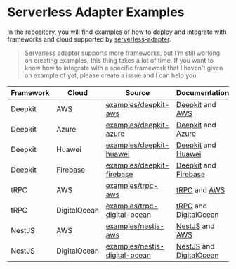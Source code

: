 # Serverless Adapter Examples

In the repository, you will find examples of how to deploy and integrate with frameworks and cloud supported by [serverless-adapter](https://viniciusl.com.br/serverless-adapter/).

> Serverless adapter supports more frameworks, but I'm still working on creating examples, this thing takes a lot of time.
> If you want to know how to integrate with a specific framework that I haven't given an example of yet, please create a issue and I can help you.

| Framework | Cloud        | Source                                                           | Documentation                                                                                                                                                                 |
|-----------|--------------|------------------------------------------------------------------|-------------------------------------------------------------------------------------------------------------------------------------------------------------------------------|
| Deepkit   | AWS          | [examples/deepkit-aws](./examples/deepkit-aws)                   | [Deepkit](https://viniciusl.com.br/serverless-adapter/docs/main/frameworks/deepkit) and [AWS](https://viniciusl.com.br/serverless-adapter/docs/category/aws)                  |
| Deepkit   | Azure        | [examples/deepkit-azure](./examples/deepkit-azure)               | [Deepkit](https://viniciusl.com.br/serverless-adapter/docs/main/frameworks/deepkit) and [Azure](https://viniciusl.com.br/serverless-adapter/docs/main/handlers/azure)         |
| Deepkit   | Huawei       | [examples/deepkit-huawei](./examples/deepkit-huawei)             | [Deepkit](https://viniciusl.com.br/serverless-adapter/docs/main/frameworks/deepkit) and [Huawei](https://viniciusl.com.br/serverless-adapter/docs/main/handlers/huawei)       |
| Deepkit   | Firebase     | [examples/deepkit-firebase](./examples/deepkit-firebase)         | [Deepkit](https://viniciusl.com.br/serverless-adapter/docs/main/frameworks/deepkit) and [Firebase](https://viniciusl.com.br/serverless-adapter/docs/main/handlers/firebase)   |
| tRPC      | AWS          | [examples/trpc-aws](./examples/trpc-aws)                         | [tRPC](https://viniciusl.com.br/serverless-adapter/docs/main/frameworks/trpc) and [AWS](https://viniciusl.com.br/serverless-adapter/docs/category/aws)                        |
| tRPC      | DigitalOcean | [examples/trpc-digital-ocean](./examples/trpc-digital-ocean)     | [tRPC](https://viniciusl.com.br/serverless-adapter/docs/main/frameworks/trpc) and [DigitalOcean](https://viniciusl.com.br/serverless-adapter/docs/handlers/digital-ocean)     |
| NestJS    | AWS          | [examples/nestjs-aws](./examples/nestjs-aws)                     | [NestJS](https://viniciusl.com.br/serverless-adapter/docs/main/frameworks/nestjs) and [AWS](https://viniciusl.com.br/serverless-adapter/docs/category/aws)                    |
| NestJS    | DigitalOcean | [examples/nestjs-digital-ocean](./examples/nestjs-digital-ocean) | [NestJS](https://viniciusl.com.br/serverless-adapter/docs/main/frameworks/nestjs) and [DigitalOcean](https://viniciusl.com.br/serverless-adapter/docs/handlers/digital-ocean) |
